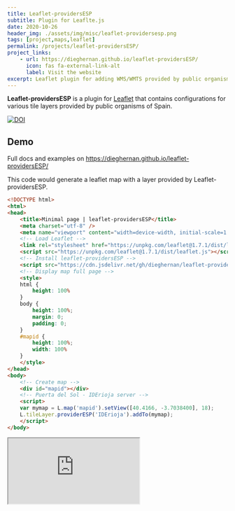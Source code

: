 ```yaml
---
title: Leaflet-providersESP
subtitle: Plugin for Leaflte.js
date: 2020-10-26
header_img: ./assets/img/misc/leaflet-providersesp.png
tags: [project,maps,leaflet]
permalink: /projects/leaflet-providersESP/
project_links:
    - url: https://dieghernan.github.io/leaflet-providersESP/
      icon: fas fa-external-link-alt
      label: Visit the website
excerpt: Leaflet plugin for adding WMS/WMTS provided by public organisms of Spain.
---
```


**Leaflet-providersESP** is a plugin for [Leaflet](https://leafletjs.com/) that contains configurations for various tile layers provided by public organisms of Spain.

[![DOI](https://zenodo.org/badge/DOI/10.5281/zenodo.4318010.svg)](https://doi.org/10.5281/zenodo.4318010)


## Demo

Full docs and examples on <https://dieghernan.github.io/leaflet-providersESP/>


This code would generate a leaflet map with a layer provided by Leaflet-providersESP.

```html
<!DOCTYPE html>
<html>
<head>
	<title>Minimal page | leaflet-providersESP</title>
	<meta charset="utf-8" />
	<meta name="viewport" content="width=device-width, initial-scale=1.0">
	<!-- Load Leaflet -->
	<link rel="stylesheet" href="https://unpkg.com/leaflet@1.7.1/dist/leaflet.css" />
	<script src="https://unpkg.com/leaflet@1.7.1/dist/leaflet.js"></script>
	<!-- Install leaflet-providersESP -->
	<script src="https://cdn.jsdelivr.net/gh/dieghernan/leaflet-providersESP/dist/leaflet-providersESP.min.js"></script>
	<!-- Display map full page -->
	<style>
	html {
		height: 100%
	}
	body {
		height: 100%;
		margin: 0;
		padding: 0;
	}
	#mapid {
		height: 100%;
		width: 100%
	}
	</style>
</head>
<body>
	<!-- Create map -->
	<div id="mapid"></div>
	<!-- Puerta del Sol - IDErioja server -->
	<script>
	var mymap = L.map('mapid').setView([40.4166, -3.7038400], 18);
	L.tileLayer.providerESP('IDErioja').addTo(mymap);
	</script>
</body>
```

<div class="embed-responsive embed-responsive-4by3 my-2 chulapa-rounded-lg border border-primary">
  <iframe class="embed-responsive-item" src="https://dieghernan.github.io/leaflet-providersESP/demo/minimal" allowfullscreen loading="lazy"></iframe>
</div>

